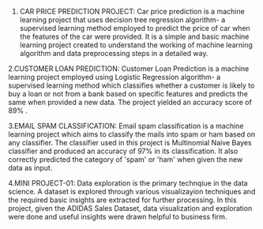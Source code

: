 1. CAR PRICE PREDICTION PROJECT:
Car price prediction is a machine learning project that uses decision tree regression algorithm- a supervised learning method employed to predict the price of car when the features of the car were provided.
It is a simple and basic machine learning project created to understand the working of machine learning algorithm and data preprocessing steps in a detailed way.

2.CUSTOMER LOAN PREDICTION:
Customer Loan Prediction is a machine learning project employed using Logistic Regression algorithm- a supervised learning method which classifies whether a customer is likely to buy a loan or not from a bank based on specific features and predicts the same when provided a new data. The project yielded an accuracy score of 89% .

3.EMAIL SPAM CLASSIFICATION:
Email spam classification is a machine learning project which aims to classify the mails into spam or ham based on any classifier. The classifier used in this project is Multinomial Naive Bayes classifier and produced an accuracy of 97% in its classification. It also correctly predicted the category of 'spam' or 'ham' when given the new data as input.

4.MINI PROJECT-01:
Data exploration is the primary technqiue in the data science. A dataset is explored through various visualizayion techniques and the required basic insights are extracted for further processing. In this project, given the ADIDAS Sales Dataset, data visualization and exploration were done and useful insights were drawn helpful to business firm.
